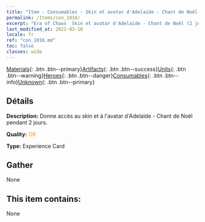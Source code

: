 ```yaml
---
title: "Item - Consumables - Skin et avatar d'Adelaïde - Chant de Noël (2 jours)"
permalink: /Items/con_1016/
excerpt: "Era of Chaos  Skin et avatar d'Adelaïde - Chant de Noël (2 jours)"
last_modified_at: 2021-03-18
locale: fr
ref: "con_1016.md"
toc: false
classes: wide
---
```

 [Materials](/fr/Items/){: .btn .btn--primary}[Artifacts](/fr/Items/Artifacts/){: .btn .btn--success}[Units](/fr/Items/Units/){: .btn .btn--warning}[Heroes](/fr/Items/Heroes/){: .btn .btn--danger}[Consumables](/fr/Items/Consumables/){: .btn .btn--info}[Unknown](/fr/Items/Unknown/){: .btn .btn--primary}

## Détails
 **Description:** Donne accès au skin et à l'avatar d'Adelaïde - Chant de Noël pendant 2 jours.

 **Quality:** <span style="color: #FF8C00">OK</span>

 **Type:** Experience Card

## Gather

  None

## This item contains:

  None

